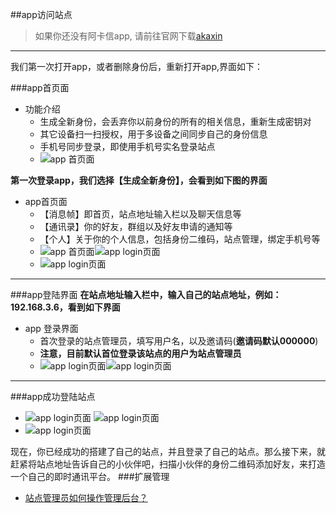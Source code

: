 ##app访问站点

> 如果你还没有阿卡信app, 请前往官网下载[akaxin](https://www.akaxin.com/)

****
我们第一次打开app，或者删除身份后，重新打开app,界面如下：

###app首页面
* 功能介绍
	* 生成全新身份，会丢弃你以前身份的所有的相关信息，重新生成密钥对
	* 其它设备扫一扫授权，用于多设备之间同步自己的身份信息
	* 手机号同步登录，即使用手机号实名登录站点
	* ![app 首页面](./app_pic/start.png)

**第一次登录app，我们选择【生成全新身份】，会看到如下图的界面**

* app首页面
	* 【消息帧】即首页，站点地址输入栏以及聊天信息等
	* 【通讯录】你的好友，群组以及好友申请的通知等
	* 【个人】关于你的个人信息，包括身份二维码，站点管理，绑定手机号等
	* ![app 首页面](./app_pic/first.png)![app login页面](./app_pic/second.png)
	* ![app login页面](./app_pic/third.png)

****

###app登陆界面
**在站点地址输入栏中，输入自己的站点地址，例如：192.168.3.6，看到如下界面**

* app 登录界面
	* 首次登录的站点管理员，填写用户名，以及邀请码(**邀请码默认000000**)
	* **注意，目前默认首位登录该站点的用户为站点管理员**
	* ![app login页面](./app_pic/login.png)![app login页面](./app_pic/set_login_info.png)

****

###app成功登陆站点
* ![app login页面](./app_pic/login_first.png) ![app login页面](./app_pic/login_second.png)
* ![app login页面](./app_pic/login_third.png)

现在，你已经成功的搭建了自己的站点，并且登录了自己的站点。那么接下来，就赶紧将站点地址告诉自己的小伙伴吧，扫描小伙伴的身份二维码添加好友，来打造一个自己的即时通讯平台。
###扩展管理
* [站点管理员如何操作管理后台？](https://github.com/akaxincom/openzaly-admin/blob/master/README.md)
